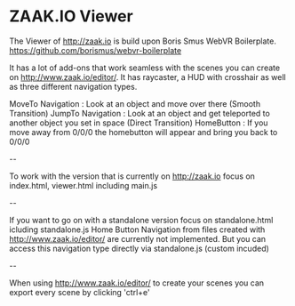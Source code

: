 # ZAAK.IO Viewer

The Viewer of http://zaak.io is build upon Boris Smus WebVR Boilerplate.
https://github.com/borismus/webvr-boilerplate

It has a lot of add-ons that work seamless with the scenes you can create on http://www.zaak.io/editor/.
It has raycaster, a HUD with crosshair as well as three different navigation types.

MoveTo Navigation : Look at an object and move over there (Smooth Transition)
JumpTo Navigation : Look at an object and get teleported to another object you set in space (Direct Transition)
HomeButton : If you move away from 0/0/0 the homebutton will appear and bring you back to 0/0/0


--

To work with the version that is currently on http://zaak.io focus on index.html, viewer.html including main.js

--

If you want to go on with a standalone version focus on standalone.html icluding standalone.js
Home Button Navigation from files created with http://www.zaak.io/editor/ are currently not implemented.
But you can access this navigation type directly via standalone.js (custom incuded)

--

When using http://www.zaak.io/editor/ to create your scenes you can export every scene by clicking 'ctrl+e'


